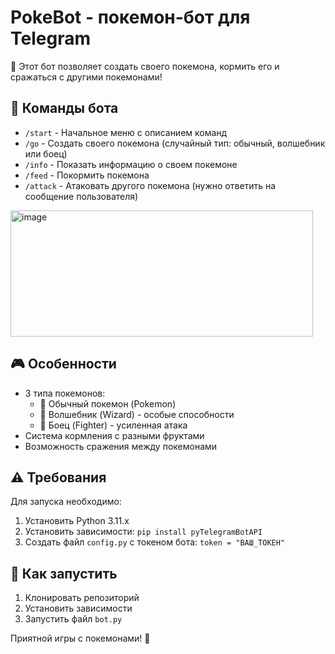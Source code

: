 # PokeBot - покемон-бот для Telegram

🤖 Этот бот позволяет создать своего покемона, кормить его и сражаться с другими покемонами!

## 🚀 Команды бота

- `/start` - Начальное меню с описанием команд
- `/go` - Создать своего покемона (случайный тип: обычный, волшебник или боец)
- `/info` - Показать информацию о своем покемоне
- `/feed` - Покормить покемона
- `/attack` - Атаковать другого покемона (нужно ответить на сообщение пользователя)

<img width="484" height="202" alt="image" src="https://github.com/user-attachments/assets/0826ffdf-8ffb-4bad-9d4c-0c710825725f" />


## 🎮 Особенности

- 3 типа покемонов:
  - 🍥 Обычный покемон (Pokemon)
  - 🔮 Волшебник (Wizard) - особые способности
  - 🥊 Боец (Fighter) - усиленная атака
- Система кормления с разными фруктами
- Возможность сражения между покемонами

## ⚠️ Требования

Для запуска необходимо:
1. Установить Python 3.11.x
2. Установить зависимости: `pip install pyTelegramBotAPI`
3. Создать файл `config.py` с токеном бота: `token = "ВАШ_ТОКЕН"`

## 📝 Как запустить

1. Клонировать репозиторий
2. Установить зависимости
3. Запустить файл `bot.py`

Приятной игры с покемонами! 🎉
